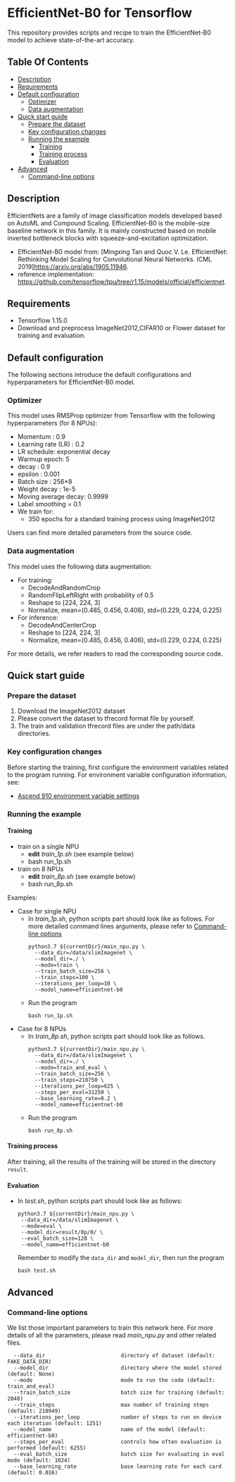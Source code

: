 # EfficientNet-B0 for Tensorflow 

This repository provides scripts and recipe to train the EfficientNet-B0 model to achieve state-of-the-art accuracy.

## Table Of Contents

* [Description](#Description)
* [Requirements](#Requirements)
* [Default configuration](#Default-configuration)
  * [Optimizer](#Optimizer)
  * [Data augmentation](#Data-augmentation)
* [Quick start guide](#quick-start-guide)
  * [Prepare the dataset](#Prepare-the-dataset)
  * [Key configuration changes](#Key-configuration-changes)
  * [Running the example](#Running-the-example)
    * [Training](#Training)
    * [Training process](#Training-process)    
    * [Evaluation](#Evaluation)
* [Advanced](#advanced)
  * [Command-line options](#Command-line-options) 
​     

## Description

EfficientNets are a family of image classification models developed based on AutoML and Compound Scaling. EfficientNet-B0 is the mobile-size baseline network in this family. It is mainly constructed based on mobile inverted bottleneck blocks with squeeze-and-excitation optimization.

- EfficientNet-B0 model from: [Mingxing Tan and Quoc V. Le.  EfficientNet: Rethinking Model Scaling for Convolutional Neural Networks. ICML 2019]<https://arxiv.org/abs/1905.11946>. 
- reference implementation: <https://github.com/tensorflow/tpu/tree/r1.15/models/official/efficientnet>.

## Requirements

- Tensorflow 1.15.0
- Download and preprocess ImageNet2012,CIFAR10 or Flower dataset for training and evaluation.


## Default configuration

The following sections introduce the default configurations and hyperparameters for EfficientNet-B0 model.

### Optimizer

This model uses RMSProp optimizer from Tensorflow with the following hyperparameters (for 8 NPUs):

- Momentum : 0.9
- Learning rate (LR) : 0.2
- LR schedule: exponential decay
- Warmup epoch: 5
- decay : 0.9
- epsilon : 0.001
- Batch size : 256*8
- Weight decay :  1e-5
- Moving average decay: 0.9999
- Label smoothing = 0.1
- We train for:
  - 350 epochs for a standard training process using ImageNet2012
  
Users can find more detailed parameters from the source code.

### Data augmentation

This model uses the following data augmentation:

- For training:
  - DecodeAndRandomCrop
  - RandomFlipLeftRight with probability of 0.5
  - Reshape to [224, 224, 3]
  - Normalize, mean=(0.485, 0.456, 0.406), std=(0.229, 0.224, 0.225)
- For inference:
  - DecodeAndCenterCrop
  - Reshape to [224, 224, 3]
  - Normalize, mean=(0.485, 0.456, 0.406), std=(0.229, 0.224, 0.225)

For more details, we refer readers to read the corresponding source code.


## Quick start guide

### Prepare the dataset

1. Download the ImageNet2012 dataset
2. Please convert the dataset to tfrecord format file by yourself.
3. The train and validation tfrecord files are under the path/data directories.

### Key configuration changes

Before starting the training, first configure the environment variables related to the program running. For environment variable configuration information, see:
- [Ascend 910 environment variable settings](https://gitee.com/ascend/modelzoo/wikis/Ascend%20910%E8%AE%AD%E7%BB%83%E5%B9%B3%E5%8F%B0%E7%8E%AF%E5%A2%83%E5%8F%98%E9%87%8F%E8%AE%BE%E7%BD%AE?sort_id=3148819)

### Running the example

#### Training
- train on a single NPU
    - **edit** *train_1p.sh* (see example below)
    - bash run_1p.sh
- train on 8 NPUs
    - **edit** *train_8p.sh* (see example below)
    - bash run_8p.sh 

Examples:
- Case for single NPU
    - In *train_1p.sh*, python scripts part should look like as follows. For more detailed command lines arguments, please refer to [Command-line options](#command-line-options)
        ```shell
        python3.7 ${currentDir}/main_npu.py \
          --data_dir=/data/slimImagenet \
          --model_dir=./ \
          --mode=train \
          --train_batch_size=256 \
          --train_steps=100 \
          --iterations_per_loop=10 \
          --model_name=efficientnet-b0
        ```
    - Run the program  
        ```
        bash run_1p.sh
        ```
- Case for 8 NPUs
    - In *train_8p.sh*, python scripts part should look like as follows.
        ```shell 
        python3.7 ${currentDir}/main_npu.py \
          --data_dir=/data/slimImagenet \
          --model_dir=./ \
          --mode=train_and_eval \
          --train_batch_size=256 \
          --train_steps=218750 \
          --iterations_per_loop=625 \
          --steps_per_eval=31250 \
          --base_learning_rate=0.2 \
          --model_name=efficientnet-b0
        ```
    - Run the program  
        ```
        bash run_8p.sh
        ```

#### Training process

After training, all the results of the training will be stored in the directory `result`.

#### Evaluation

- In *test.sh*, python scripts part should look like as follows:
     ```shell 
    python3.7 ${currentDir}/main_npu.py \
      --data_dir=/data/slimImagenet \
      --mode=eval \
      --model_dir=result/8p/0/ \
      --eval_batch_size=128 \
      --model_name=efficientnet-b0
    ```
    Remember to modify the `data_dir` and `model_dir`, then run the program  
    ```
    bash test.sh
    ```

## Advanced

### Command-line options

We list those important parameters to train this network here. For more details of all the parameters, please read *main_npu.py* and other related files.

```
  --data_dir                        directory of dataset (default: FAKE_DATA_DIR)
  --model_dir                       directory where the model stored (default: None)
  --mode                            mode to run the code (default: train_and_eval)
  --train_batch_size                batch size for training (default: 2048)
  --train_steps                     max number of training steps (default: 218949)
  --iterations_per_loop             number of steps to run on device each iteration (default: 1251)
  --model_name                      name of the model (default: efficientnet-b0)
  --steps_per_eval                  controls how often evaluation is performed (default: 6255)
  --eval_batch_size                 batch size for evaluating in eval mode (default: 1024)
  --base_learning_rate              base learning rate for each card (default: 0.016)
```


 













